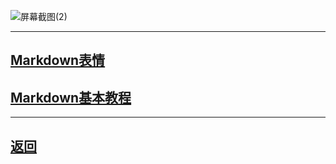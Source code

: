 
![屏幕截图(2)](https://user-images.githubusercontent.com/89624840/131201879-011cbc9b-bba9-4acc-9d3a-2e7141787f9b.png)

---

## [Markdown表情](happy.md)

## [Markdown基本教程](new2.md)

---

## [返回](https://zlc1003.github.io/zero/b/b.html)
